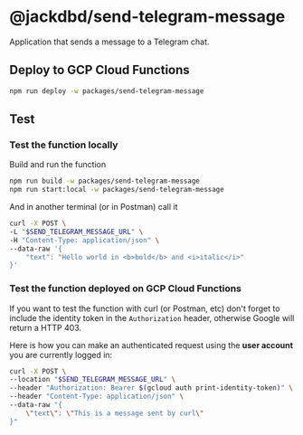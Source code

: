 # @jackdbd/send-telegram-message

Application that sends a message to a Telegram chat.

## Deploy to GCP Cloud Functions

```sh
npm run deploy -w packages/send-telegram-message
```

## Test

### Test the function locally

Build and run the function

```sh
npm run build -w packages/send-telegram-message
npm run start:local -w packages/send-telegram-message
```

And in another terminal (or in Postman) call it

```sh
curl -X POST \
-L "$SEND_TELEGRAM_MESSAGE_URL" \
-H "Content-Type: application/json" \
--data-raw '{
    "text": "Hello world in <b>bold</b> and <i>italic</i>"
}'
```

### Test the function deployed on GCP Cloud Functions

If you want to test the function with curl (or Postman, etc) don't forget to include the identity token in the `Authorization` header, otherwise Google will return a HTTP 403.

Here is how you can make an authenticated request using the **user account** you are currently logged in:

```sh
curl -X POST \
--location "$SEND_TELEGRAM_MESSAGE_URL" \
--header "Authorization: Bearer $(gcloud auth print-identity-token)" \
--header "Content-Type: application/json" \
--data-raw "{
    \"text\": \"This is a message sent by curl\"
}"
```
